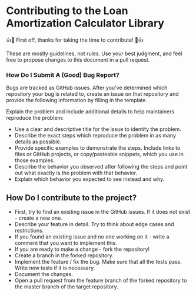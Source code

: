 # Contributing to the Loan Amortization Calculator Library

👍🎉 First off, thanks for taking the time to contribute! 🎉👍

These are mostly guidelines, not rules. Use your best judgment, and feel free to propose changes to this document in a pull request.

### How Do I Submit A (Good) Bug Report?
Bugs are tracked as GitHub issues. After you've determined which repository your bug is related to, create an issue on that repository and provide the following information by filling in the template.

Explain the problem and include additional details to help maintainers reproduce the problem:

  * Use a clear and descriptive title for the issue to identify the problem.
  * Describe the exact steps which reproduce the problem in as many details as possible. 
  * Provide specific examples to demonstrate the steps. Include links to files or GitHub projects, or copy/pasteable snippets, which you use in those examples. 
  * Describe the behavior you observed after following the steps and point out what exactly is the problem with that behavior.
  * Explain which behavior you expected to see instead and why.

## How Do I contribute to the project?
   * First, try to find an existing issue in the GitHub issues. If it does not exist - create a new one.
   * Describe your feature in detail. Try to think about edge cases and restrictions.
   * If you found an existing issue and no one working on it - write a comment that you want to implement this.
   * If you are ready to make a change - fork the repository!
   * Create a branch in the forked repository.
   * Implement the feature / fix the bug. Make sure that all the tests pass. Write new tests if it is necessary.
   * Document the changes.
   * Open a pull request from the feature branch of the forked repository to the master branch of the target repository.
